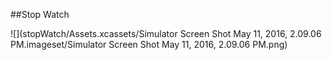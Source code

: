 ##Stop Watch

![](stopWatch/Assets.xcassets/Simulator Screen Shot May 11, 2016, 2.09.06 PM.imageset/Simulator Screen Shot May 11, 2016, 2.09.06 PM.png)